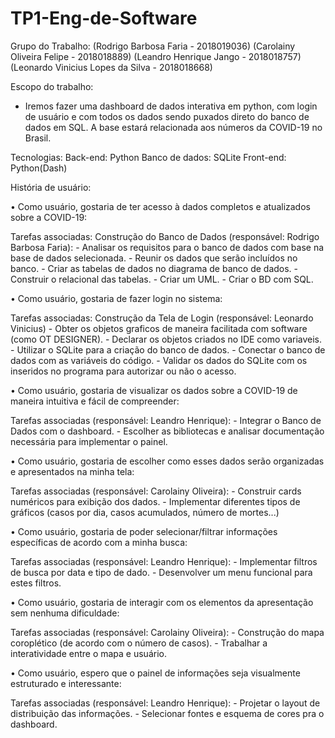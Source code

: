 # TP1-Eng-de-Software

Grupo do Trabalho:
(Rodrigo Barbosa Faria - 2018019036)
(Carolainy Oliveira Felipe - 2018018889)
(Leandro Henrique Jango - 2018018757)
(Leonardo Vinicius Lopes da Silva - 2018018668)

Escopo do trabalho:
- Iremos fazer uma dashboard de dados interativa em python, com login de usuário e com todos os dados sendo puxados direto do banco de dados em SQL. A base estará relacionada aos números da COVID-19 no Brasil.

Tecnologias:
Back-end: Python
Banco de dados: SQLite
Front-end: Python(Dash)

História de usuário:

•	Como usuário, gostaria de ter acesso à dados completos e atualizados sobre a COVID-19:

  Tarefas associadas:
    Construção do Banco de Dados (responsável: Rodrigo  Barbosa Faria):
    - Analisar os requisitos para o banco de dados com base na base de dados selecionada.
    - Reunir os dados que serão incluídos no banco.
    - Criar as tabelas de dados no diagrama de banco de dados.
    - Construir o relacional das tabelas.
    - Criar um UML.
    - Criar o BD com SQL.

•	Como usuário, gostaria de fazer login no sistema:

  Tarefas associadas:
    Construção da Tela de Login (responsável: Leonardo Vinicius)
    - Obter os objetos graficos de maneira facilitada com software (como OT DESIGNER).
    - Declarar os objetos criados no IDE como variaveis.
    - Utilizar o SQLite para a criação do banco de dados.
    - Conectar o banco de dados com as variáveis do código.
    - Validar os dados do SQLite com os inseridos no programa para autorizar ou não o acesso.

•	Como usuário, gostaria de visualizar os dados sobre a COVID-19 de maneira intuitiva e fácil de compreender:

  Tarefas associadas (responsável: Leandro Henrique):
    - Integrar o Banco de Dados com o dashboard.
    - Escolher as bibliotecas e analisar documentação necessária para implementar o painel.

•	Como usuário, gostaria de escolher como esses dados serão organizadas e apresentados na minha tela:

  Tarefas associadas (responsável: Carolainy Oliveira):
    - Construir cards numéricos para exibição dos dados.
    - Implementar diferentes tipos de gráficos (casos por dia, casos acumulados, número de mortes...)

•	Como usuário, gostaria de poder selecionar/filtrar informações específicas de acordo com a minha busca:

  Tarefas associadas (responsável: Leandro Henrique):
    - Implementar filtros de busca por data e tipo de dado.
    - Desenvolver um menu funcional para estes filtros.
  
•	Como usuário, gostaria de interagir com os elementos da apresentação sem nenhuma dificuldade:

  Tarefas associadas (responsável: Carolainy Oliveira):
    - Construção do mapa coroplético (de acordo com o número de casos).
    - Trabalhar a interatividade entre o mapa e usuário.

•	Como usuário, espero que o painel de informações seja visualmente estruturado e interessante:

  Tarefas associadas (responsável: Leandro Henrique):
    - Projetar o layout de distribuição das informações.
    - Selecionar fontes e esquema de cores pra o dashboard.
